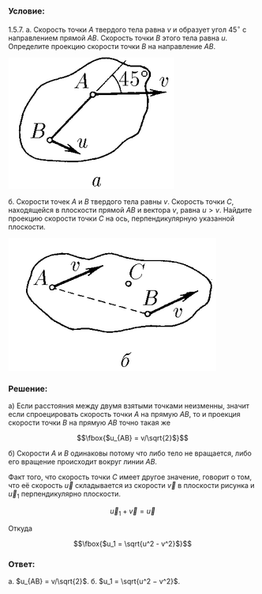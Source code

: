 ###  Условие: 

$1.5.7.$ а. Скорость точки $A$ твердого тела равна $v$ и образует угол $45^{\circ}$ с направлением прямой $AB$. Скорость точки $B$ этого тела равна $u$. Определите проекцию скорости точки $B$ на направление $AB$. 

![ К задаче $1.5.7.а$ |336x266, 23%](../../img/1.5.7/statement1.png)

б. Скорости точек $A$ и $B$ твердого тела равны $v$. Скорость точки $C$, находящейся в плоскости прямой $AB$ и вектора $v$, равна $u > v$. Найдите проекцию скорости точки $C$ на ось, перпендикулярную указанной плоскости. 

![ К задаче $1.5.7.б$ |422x269, 33%](../../img/1.5.7/statement2.png)

###  Решение: 

a) Если расстояния между двумя взятыми точками неизменны, значит если спроецировать скорость точки $A$ на прямую $AB$, то и проекция скорости точки $B$ на прямую $AB$ точно такая же

$$\fbox{$u_{AB} = v/\sqrt{2}$}$$

б) Скорости $A$ и $B$ одинаковы потому что либо тело не вращается, либо его вращение происходит вокруг линии $AB$. 

Факт того, что скорость точки $C$ имеет другое значение, говорит о том, что её скорость $\vec u$ складывается из скорости $\vec v$ в плоскости рисунка и $\vec u_1$ перпендикулярно плоскости. 

$$\vec{u}_1+\vec{v} = \vec{u}$$

Откуда 

$$\fbox{$u_1 = \sqrt{u^2 - v^2}$}$$

###  Ответ: 

а. $u_{AB} = v/\sqrt{2}$. 
б. $u_1 = \sqrt{u^2 − v^2}$.
